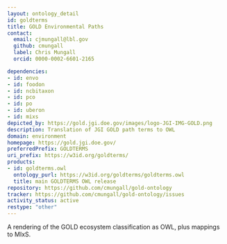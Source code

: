 ```yaml
---
layout: ontology_detail
id: goldterms
title: GOLD Environmental Paths
contact:
  email: cjmungall@lbl.gov
  github: cmungall
  label: Chris Mungall
  orcid: 0000-0002-6601-2165

dependencies:
- id: envo
- id: foodon
- id: ncbitaxon
- id: pco
- id: po
- id: uberon
- id: mixs
depicted_by: https://gold.jgi.doe.gov/images/logo-JGI-IMG-GOLD.png
description: Translation of JGI GOLD path terms to OWL
domain: environment
homepage: https://gold.jgi.doe.gov/
preferredPrefix: GOLDTERMS
uri_prefix: https://w3id.org/goldterms/
products:
- id: goldterms.owl
  ontology_purl: https://w3id.org/goldterms/goldterms.owl
  title: main GOLDTERMS OWL release
repository: https://github.com/cmungall/gold-ontology
tracker: https://github.com/cmungall/gold-ontology/issues
activity_status: active
restype: "other"
---
```


A rendering of the GOLD ecosystem classification as OWL, plus mappings to MIxS.
